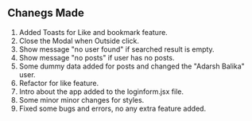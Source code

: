## Chanegs Made

1. Added Toasts for Like and bookmark feature.
2. Close the Modal when Outside click.
3. Show message "no user found" if searched result is empty.
4. Show message "no posts" if user has no posts.
5. Some dummy data added for posts and changed the "Adarsh Balika" user.
6. Refactor for like feature.
7. Intro about the app added to the loginform.jsx file.
8. Some minor minor changes for styles.
9. Fixed some bugs and errors, no any extra feature added.